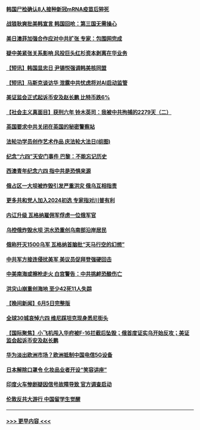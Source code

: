#### [韩国尸检确认8人接种新冠mRNA疫苗后猝死](../pages/prog202/a103726893.md?t=06070643) 
#### [战狼耿爽批美韩宣言 韩国回呛：第三国无需操心](../pages/prog202/a103726875.md?t=06070643) 
#### [美日澳菲加强合作应对中共扩张 专家：包围网完成](../pages/prog202/a103726855.md?t=06070643) 
#### [疑中美紧张关系影响 风投巨头红杉资本剥离在华业务](../pages/prog202/a103726823.md?t=06070643) 
#### [【短讯】韩国显忠日 尹锡悦强调韩美核同盟](../pages/prog202/a103726805.md?t=06070643) 
#### [【短讯】马斯克谈访华 泄露中共忧虑将对AI启动监管](../pages/prog202/a103726806.md?t=06070643) 
#### [美证监会正式起诉币安及赵长鹏 比特币跌6%](../pages/prog202/a103726808.md?t=06070643) 
#### [【社会主义真面目】获刑六年 铃木英司：我被中共拘捕的2279天（二）](../pages/prog202/a103726812.md?t=06070643) 
#### [英国要求中共关闭在英国的秘密警察站](../pages/prog202/a103726749.md?t=06070643) 
#### [法轮功学员创作艺术作品 庆法轮大法日(组图)](../pages/prog202/a103726627.md?t=06070643) 
#### [纪念“六四”天安门事件 巴黎：不能忘记历史](../pages/prog202/a103726541.md?t=06070643) 
#### [西澳青年纪念六四 指中共是恐惧来源](../pages/prog202/a103726526.md?t=06070643) 
#### [俄占区一大坝被炸毁引发严重洪灾 俄乌互相指责](../pages/prog202/a103726556.md?t=06070643) 
#### [更多共和党人加入2024初选 专家指对川普有利](../pages/prog202/a103726542.md?t=06070643) 
#### [内讧升级 瓦格纳雇佣军俘虏一位俄军官](../pages/prog202/a103726550.md?t=06070643) 
#### [乌控俄炸毁水坝 洪水恐重创乌南部沿岸居民](../pages/prog202/a103726514.md?t=06070643) 
#### [俄称歼灭1500乌军 瓦格纳首脑批“天马行空的幻想”](../pages/prog202/a103726485.md?t=06070643) 
#### [中共军方接连侵扰美军 美议员促拜登强硬回击](../pages/prog202/a103726487.md?t=06070643) 
#### [中美南海或擦枪走火 白宫警告：中共挑衅恐酿伤亡](../pages/prog202/a103726407.md?t=06070643) 
#### [洪灾山崩重创海地 至少42死11人失踪](../pages/prog202/a103726414.md?t=06070643) 
#### [【晚间新闻】6月5日完整版](../pages/prog202/a103726371.md?t=06070643) 
#### [全球30城哀悼六四 维尼踩坦克现身悉尼街头](../pages/prog202/a103726400.md?t=06070643) 
#### [【国际聚焦】小飞机闯入华府被F-16拦截后坠毁；俄首度证实乌开始反攻；美证监会起诉币安及赵长鹏](../pages/prog202/a103726388.md?t=06070643) 
#### [华为淡出欧洲市场？欧洲抵制中国电信5G设备](../pages/prog202/a103726387.md?t=06070643) 
#### [日本解除口罩令 化妆品业者开设“笑容讲座”](../pages/prog202/a103726379.md?t=06070643) 
#### [印度火车惨剧疑因信号故障导致 官方调查启动](../pages/prog202/a103726316.md?t=06070643) 
#### [伦敦反共大游行 中国留学生觉醒](../pages/prog202/a103726318.md?t=06070643) 

----
#### [ >>> 更早内容 <<< ](../indexes/prog202-earlier.md)
